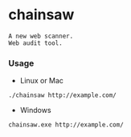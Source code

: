 # chainsaw

```
A new web scanner.
Web audit tool.
```

### Usage
- Linux or Mac
```
./chainsaw http://example.com/
```
- Windows
```
chainsaw.exe http://example.com/
```
